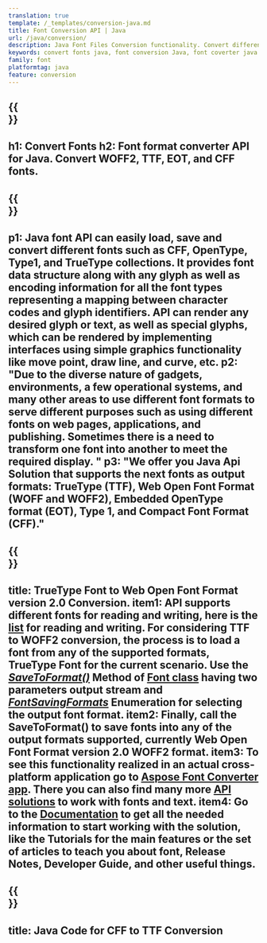 ```yaml
---
translation: true
template: /_templates/conversion-java.md
title: Font Conversion API | Java 
url: /java/conversion/
description: Java Font Files Conversion functionality. Convert different fonts such as CFF, EOT, WOFF, TTF, and Type 1 with a few lines of Java code.
keywords: convert fonts java, font conversion Java, font coverter java
family: font
platformtag: java
feature: conversion
---
```


{{<section banner>}}
---
h1: Convert Fonts
h2: Font format converter API for Java. Convert WOFF2, TTF, EOT, and CFF fonts.
---

{{<section overview>}}
---
p1: Java font API can easily load, save and convert different fonts such as CFF, OpenType, Type1, and TrueType collections. It provides font data structure along with any glyph as well as encoding information for all the font types representing a mapping between character codes and glyph identifiers. API can render any desired glyph or text, as well as special glyphs, which can be rendered by implementing interfaces using simple graphics functionality like move point, draw line, and curve, etc.
p2: "Due to the diverse nature of gadgets, environments, a few operational systems, and many other areas to use different font formats to serve different purposes such as using different fonts on web pages, applications, and publishing. Sometimes there is a need to transform one font into another to meet the required display. "
p3: "We offer you Java Api Solution that supports the next fonts as output formats: TrueType (TTF), Web Open Font Format (WOFF and WOFF2), Embedded OpenType format (EOT), Type 1, and Compact Font Format (CFF)."
---

{{<section feature1>}}
---
title: TrueType Font to Web Open Font Format version 2.0 Conversion.
item1: API supports different fonts for reading and writing, here is the [list](https://docs.aspose.com/font/java/convert/#formats-supported-for-reading-andor-writing) for reading and writing. For considering TTF to WOFF2 conversion, the process is to load a font from any of the supported formats, TrueType Font for the current scenario. Use the [*SaveToFormat()*](https://reference.aspose.com/font/java/com.aspose.font/Font#saveToFormat-java.io.OutputStream-com.aspose.font.FontSavingFormats-) Method of [Font class](https://reference.aspose.com/font/java/com.aspose.font/Font#save-java.lang.String-) having two parameters output stream and [*FontSavingFormats*](https://reference.aspose.com/font/java/com.aspose.font/FontSavingFormats) Enumeration for selecting the output font format. 
item2: Finally, call the SaveToFormat() to save fonts into any of the output formats supported, currently Web Open Font Format version 2.0 WOFF2 format.
item3: To see this functionality realized in an actual cross-platform application go to [Aspose Font Converter app](https://products.aspose.app/font/conversion). There you can also find many more [API solutions](https://products.aspose.app/font/applications) to work with fonts and text.
item4: Go to the [Documentation](https://docs.aspose.com/font/net/) to get all the needed information to start working with the solution, like the Tutorials for the main features or the set of articles to teach you about font, Release Notes, Developer Guide, and other useful things.
---

{{<section codeexample>}}
---
title: Java Code for CFF to TTF Conversion
---